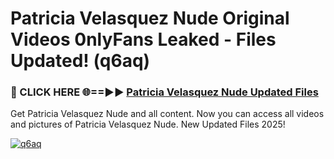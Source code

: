 # Patricia Velasquez Nude Original Videos 0nlyFans Leaked - Files Updated! (q6aq)

<h3>🔴 CLICK HERE 🌐==►► <a href="https://tinyurl.com/4mcuefdz" rel="nofollow">Patricia Velasquez Nude Updated Files</a></h3>

Get Patricia Velasquez Nude and all content. Now you can access all videos and pictures of Patricia Velasquez Nude. New Updated Files 2025!

[![q6aq](https://i.imgur.com/StAQSOY.gif)](https://tinyurl.com/4mcuefdz)
